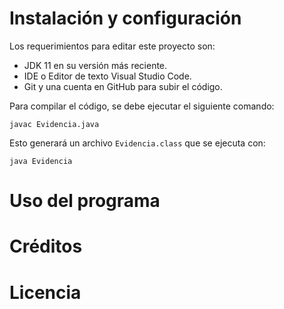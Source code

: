 # Instalación y configuración

Los requerimientos para editar este proyecto son:

* JDK 11 en su versión más reciente.
* IDE o Editor de texto Visual Studio Code.
* Git y una cuenta en GitHub para subir el código.

Para compilar el código, se debe ejecutar el siguiente comando:

```shell
javac Evidencia.java
```

Esto generará un archivo `Evidencia.class` que se ejecuta con:

```shell
java Evidencia
```

# Uso del programa



# Créditos



# Licencia
